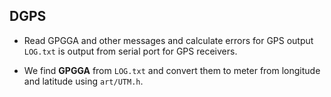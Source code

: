 ## DGPS

* Read GPGGA and other messages and calculate errors for GPS output ```LOG.txt``` is output from serial port for GPS receivers.

* We find **GPGGA** from ```LOG.txt``` and convert them to meter from longitude and latitude using ```art/UTM.h```.
